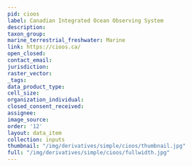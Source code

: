 ```yaml
---
pid: cioos
label: Canadian Integrated Ocean Observing System
description: 
taxon_group: 
marine_terrestrial_freshwater: Marine
link: https://cioos.ca/
open_closed: 
contact_email: 
jurisdiction: 
raster_vector: 
_tags: 
data_product_type: 
cell_size: 
organization_individual: 
closed_consent_received: 
assignee: 
image_source: 
order: '12'
layout: data_item
collection: inputs
thumbnail: "/img/derivatives/simple/cioos/thumbnail.jpg"
full: "/img/derivatives/simple/cioos/fullwidth.jpg"
---
```

